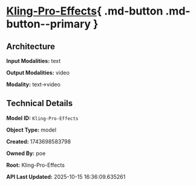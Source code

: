 # [Kling-Pro-Effects](https://poe.com/Kling-Pro-Effects){ .md-button .md-button--primary }

## Architecture

**Input Modalities:** text

**Output Modalities:** video

**Modality:** text->video


## Technical Details

**Model ID:** `Kling-Pro-Effects`

**Object Type:** model

**Created:** 1743698583798

**Owned By:** poe

**Root:** Kling-Pro-Effects

**API Last Updated:** 2025-10-15 16:36:09.635261
